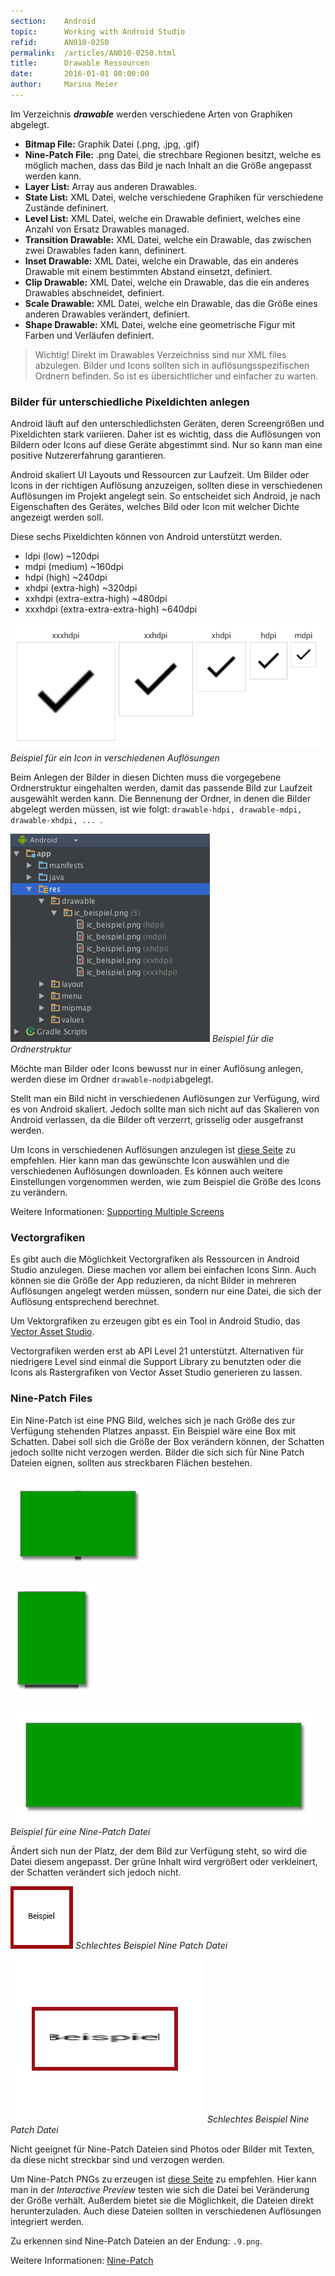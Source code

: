 ```yaml
---
section:    Android
topic:      Working with Android Studio
refid:      AN010-0250
permalink:  /articles/AN010-0250.html
title:      Drawable Ressourcen
date:       2016-01-01 00:00:00
author:     Marina Meier
---
```


Im Verzeichnis ***drawable*** werden verschiedene Arten von Graphiken abgelegt.

* **Bitmap File:** Graphik Datei (.png, .jpg, .gif)
* **Nine-Patch File:** .png Datei, die strechbare Regionen besitzt, welche es möglich
machen, dass das Bild je nach Inhalt an die Größe angepasst werden kann.
* **Layer List:** Array aus anderen Drawables.
* **State List:** XML Datei, welche verschiedene Graphiken für verschiedene Zustände defininert.
* **Level List:** XML Datei, welche ein Drawable definiert, welches eine Anzahl von Ersatz Drawables managed.
* **Transition Drawable:** XML Datei, welche ein Drawable, das zwischen zwei Drawables faden kann, defininert.
* **Inset Drawable:** XML Datei, welche ein Drawable, das ein anderes Drawable mit einem bestimmten Abstand einsetzt, definiert.
* **Clip Drawable:** XML Datei, welche ein Drawable, das die ein anderes Drawables abschneidet, definiert.
* **Scale Drawable:** XML Datei, welche ein Drawable, das die Größe eines anderen Drawables verändert, definiert.
* **Shape Drawable:** XML Datei, welche eine geometrische Figur mit Farben und Verläufen definiert.

> Wichtig! Direkt im Drawables Verzeichniss sind nur XML files abzulegen. Bilder und Icons sollten sich in auflösungsspezifischen Ordnern befinden. So ist es übersichtlicher und einfacher zu warten.

### Bilder für unterschiedliche Pixeldichten anlegen

Android läuft auf den unterschiedlichsten Geräten, deren Screengrößen und Pixeldichten stark variieren. Daher ist es wichtig, dass die Auflösungen von Bildern oder Icons auf diese Geräte abgestimmt sind. Nur so kann man eine positive Nutzererfahrung garantieren.

Android skaliert UI Layouts und Ressourcen zur Laufzeit. Um Bilder oder Icons in der richtigen Auflösung anzuzeigen, sollten diese in verschiedenen Auflösungen im Projekt angelegt sein. So entscheidet sich Android, je nach Eigenschaften des Gerätes, welches Bild oder Icon mit welcher Dichte angezeigt werden soll.

Diese sechs Pixeldichten können von Android unterstützt werden.

* ldpi (low) ~120dpi
* mdpi (medium) ~160dpi
* hdpi (high) ~240dpi
* xhdpi (extra-high) ~320dpi
* xxhdpi (extra-extra-high) ~480dpi
* xxxhdpi (extra-extra-extra-high) ~640dpi

![icon_density_example](../../../public/images/AN010/0250/icon_density_example.png)
*Beispiel für ein Icon in verschiedenen Auflösungen*

Beim Anlegen der Bilder in diesen Dichten muss die vorgegebene Ordnerstruktur eingehalten werden, damit das passende Bild zur Laufzeit ausgewählt werden kann. Die Bennenung der Ordner, in denen die Bilder abgelegt werden müssen, ist wie folgt: `drawable-hdpi, drawable-mdpi, drawable-xhdpi, ... `.

![density_exaxmple](../../../public/images/AN010/0250/density_example.png)
*Beispiel für die Ordnerstruktur*

Möchte man Bilder oder Icons bewusst nur in einer Auflösung anlegen, werden diese im Ordner `drawable-nodpi`abgelegt.

Stellt man ein Bild nicht in verschiedenen Auflösungen zur Verfügung, wird es von Android skaliert. Jedoch sollte man sich nicht auf das Skalieren von Android verlassen, da die Bilder oft verzerrt, grisselig oder ausgefranst werden.

Um Icons in verschiedenen Auflösungen anzulegen ist [diese Seite](https://romannurik.github.io/AndroidAssetStudio/icons-generic.html#source.space.trim=1&source.space.pad=0&size=99&padding=0&color=33b5e5%2C0&name=ic_dsc_6895) zu empfehlen. Hier kann man das gewünschte Icon auswählen und die verschiedenen Auflösungen downloaden. Es können auch weitere Einstellungen vorgenommen werden, wie zum Beispiel die Größe des Icons zu verändern.

Weitere Informationen: [Supporting Multiple Screens](http://developer.android.com/guide/practices/screens_support.html#xxxhdpi-note)

### Vectorgrafiken

Es gibt auch die Möglichkeit Vectorgrafiken als Ressourcen in Android Studio anzulegen. Diese machen vor allem bei einfachen Icons Sinn. Auch können sie die Größe der App reduzieren, da nicht Bilder in mehreren Auflösungen angelegt werden müssen, sondern nur eine Datei, die sich der Auflösung entsprechend berechnet.

Um Vektorgrafiken zu erzeugen gibt es ein Tool in Android Studio, das [Vector Asset Studio](http://developer.android.com/tools/help/vector-asset-studio.html).

Vectorgrafiken werden erst ab API Level 21 unterstützt. Alternativen für niedrigere Level sind einmal die Support Library zu benutzten oder die Icons als Rastergrafiken von Vector Asset Studio generieren zu lassen.


### Nine-Patch Files

Ein Nine-Patch ist eine PNG Bild, welches sich je nach Größe des zur Verfügung stehenden Platzes anpasst. Ein Beispiel wäre eine Box mit Schatten. Dabei soll sich die Größe der Box verändern können, der Schatten jedoch sollte nicht verzogen werden. Bilder die sich sich für Nine Patch Dateien eignen, sollten aus streckbaren Flächen bestehen.

![nine_patch_example](../../../public/images/AN010/0250/nine_patch_example.png)

![nine_patch_example_two](../../../public/images/AN010/0250/nine_patch_example_two.png)

![nine_patch_example_three](../../../public/images/AN010/0250/nine_patch_example_three.png)
*Beispiel für eine Nine-Patch Datei*

Ändert sich nun der Platz, der dem Bild zur Verfügung steht, so wird die Datei diesem angepasst. Der grüne Inhalt wird vergrößert oder verkleinert, der Schatten verändert sich jedoch nicht.

![nine_patch_bad_example](../../../public/images/AN010/0250/nine_patch_bad_example.png)
*Schlechtes Beispiel Nine Patch Datei*

![nine_patch_bad_example_two](../../../public/images/AN010/0250/nine_patch_bad_example_two.png)
*Schlechtes Beispiel Nine Patch Datei*

Nicht geeignet für Nine-Patch Dateien sind Photos oder Bilder mit Texten, da diese nicht streckbar sind und verzogen werden.

Um Nine-Patch PNGs zu erzeugen ist [diese Seite](https://romannurik.github.io/AndroidAssetStudio/nine-patches.html) zu empfehlen. Hier kann man in der *Interactive Preview* testen wie sich die Datei bei Veränderung der Größe verhält. Außerdem bietet sie die Möglichkeit, die Dateien direkt herunterzuladen. Auch diese Dateien sollten in verschiedenen Auflösungen integriert werden.

Zu erkennen sind Nine-Patch Dateien an der Endung: `.9.png`.

Weitere Informationen: [Nine-Patch](http://developer.android.com/guide/topics/resources/drawable-resource.html#NinePatch)
